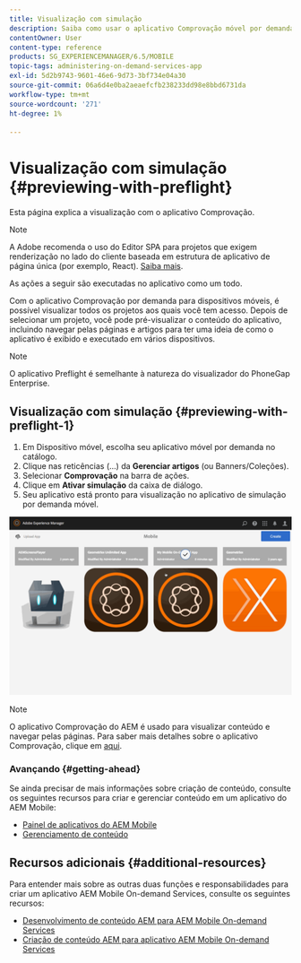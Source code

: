 ```yaml
---
title: Visualização com simulação
description: Saiba como usar o aplicativo Comprovação móvel por demanda para visualizar todos os projetos aos quais você tem acesso.
contentOwner: User
content-type: reference
products: SG_EXPERIENCEMANAGER/6.5/MOBILE
topic-tags: administering-on-demand-services-app
exl-id: 5d2b9743-9601-46e6-9d73-3bf734e04a30
source-git-commit: 06a6d4e0ba2aeaefcfb238233dd98e8bbd6731da
workflow-type: tm+mt
source-wordcount: '271'
ht-degree: 1%

---
```


# Visualização com simulação {#previewing-with-preflight}

Esta página explica a visualização com o aplicativo Comprovação.

>[!NOTE]
>
>A Adobe recomenda o uso do Editor SPA para projetos que exigem renderização no lado do cliente baseada em estrutura de aplicativo de página única (por exemplo, React). [Saiba mais](/help/sites-developing/spa-overview.md).

As ações a seguir são executadas no aplicativo como um todo.

Com o aplicativo Comprovação por demanda para dispositivos móveis, é possível visualizar todos os projetos aos quais você tem acesso. Depois de selecionar um projeto, você pode pré-visualizar o conteúdo do aplicativo, incluindo navegar pelas páginas e artigos para ter uma ideia de como o aplicativo é exibido e executado em vários dispositivos.

>[!NOTE]
>
>O aplicativo Preflight é semelhante à natureza do visualizador do PhoneGap Enterprise.

## Visualização com simulação {#previewing-with-preflight-1}

1. Em Dispositivo móvel, escolha seu aplicativo móvel por demanda no catálogo.
1. Clique nas reticências (...) da **Gerenciar artigos** (ou Banners/Coleções).
1. Selecionar **Comprovação** na barra de ações.
1. Clique em **Ativar simulação** da caixa de diálogo.
1. Seu aplicativo está pronto para visualização no aplicativo de simulação por demanda móvel.

![chlimage_1-8](assets/chlimage_1-8.gif)

>[!NOTE]
>
>O aplicativo Comprovação do AEM é usado para visualizar conteúdo e navegar pelas páginas. Para saber mais detalhes sobre o aplicativo Comprovação, clique em [aqui](https://helpx.adobe.com/digital-publishing-solution/help/aem-mobile-end-of-life-faq.html).
>

### Avançando {#getting-ahead}

Se ainda precisar de mais informações sobre criação de conteúdo, consulte os seguintes recursos para criar e gerenciar conteúdo em um aplicativo do AEM Mobile:

* [Painel de aplicativos do AEM Mobile](/help/mobile/mobile-apps-ondemand-application-dashboard.md)
* [Gerenciamento de conteúdo](/help/mobile/mobile-apps-ondemand-manage-content-ondemand.md)

## Recursos adicionais {#additional-resources}

Para entender mais sobre as outras duas funções e responsabilidades para criar um aplicativo AEM Mobile On-demand Services, consulte os seguintes recursos:

* [Desenvolvimento de conteúdo AEM para AEM Mobile On-demand Services](/help/mobile/aem-mobile-on-demand.md)
* [Criação de conteúdo AEM para aplicativo AEM Mobile On-demand Services](/help/mobile/mobile-apps-ondemand.md)

